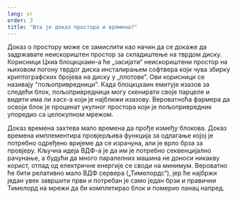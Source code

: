 ```yaml
---
lang: sr
order: 3
title: "Шта је доказ простора и времена?"
---
```


Доказ о простору може се замислити као начин да се докаже да задржавате неискориштен простор за складиштење на тврдом диску. Корисници Цхиа блоцкцхаин-а ће „засијати“ неискориштени простор на њиховом погону тврдог диска инсталирањем софтвера који чува збирку криптографских бројева на диску у „плотове“. Ови корисници се називају "пољопривредници". Када блоцкцхаин емитује изазов за следећи блок, пољопривредници могу скенирати своје парцеле и видети има ли хасх-а који је најближи изазову. Вероватноћа фармера да освоји блок је проценат укупног простора који је пољопривредник упоредио са целокупном мрежом.

Доказ времена захтева мало времена да прође између блокова. Доказ времена имплементира провјерљива функција за одлагање којој је потребно одређено вријеме да се израчуна, али је врло брза за провјеру. Кључна идеја ВДФ-а је да им је потребно секвенцијално рачунање, а будући да много паралелних машина не доноси никакву корист, отпад од електричне енергије се своди на минимум. Вероватно ће бити релативно мало ВДФ сервера („Тимелордс“), јер ће најбржи један увек завршити први и потребан је само један брзи и правични Тимелорд на мрежи да би комплетирао блок и померио ланац напред.
